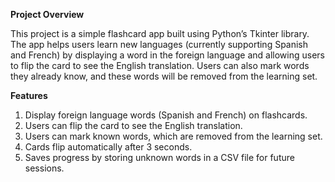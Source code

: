 **Project Overview**

This project is a simple flashcard app built using Python’s Tkinter library. The app helps users learn new languages (currently supporting Spanish and French) by displaying a word in the foreign language and allowing users to flip the card to see the English translation. Users can also mark words they already know, and these words will be removed from the learning set.

**Features**
  1. Display foreign language words (Spanish and French) on flashcards.
  2. Users can flip the card to see the English translation.
  3. Users can mark known words, which are removed from the learning set.
  4. Cards flip automatically after 3 seconds.
  5. Saves progress by storing unknown words in a CSV file for future sessions.
